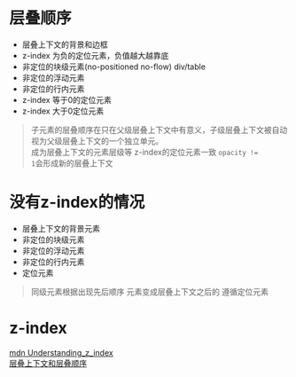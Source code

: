 # 层叠顺序
 * 层叠上下文的背景和边框
 * z-index 为负的定位元素，负值越大越靠底
 * 非定位的块级元素(no-positioned no-flow) div/table
 * 非定位的浮动元素
 * 非定位的行内元素
 * z-index 等于0的定位元素
 * z-index 大于0定位元素
 > 子元素的层叠顺序在只在父级层叠上下文中有意义，子级层叠上下文被自动视为父级层叠上下文的一个独立单元。  
 > 成为层叠上下文的元素层级等 z-index的定位元素一致 <code>opacity != 1</code>会形成新的层叠上下文   

# 没有z-index的情况
 * 层叠上下文的背景元素
 * 非定位的块级元素
 * 非定位的浮动元素
 * 非定位的行内元素
 * 定位元素
 > 同级元素根据出现先后顺序
 > 元素变成层叠上下文之后的 遵循定位元素

#  z-index
[mdn Understanding_z_index](https://developer.mozilla.org/zh-CN/docs/Web/Guide/CSS/Understanding_z_index)  
[层叠上下文和层叠顺序](https://blog.csdn.net/destinytaoer/article/details/78400033)
